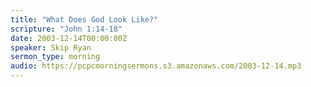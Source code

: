 ```yaml
---
title: "What Does God Look Like?"
scripture: "John 1:14-18"
date: 2003-12-14T00:00:00Z
speaker: Skip Ryan
sermon_type: morning
audio: https://pcpcmorningsermons.s3.amazonaws.com/2003-12-14.mp3 
---
```




